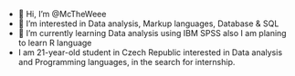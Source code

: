 - 👋 Hi, I’m @McTheWeee
- 👀 I’m interested in Data analysis, Markup languages, Database & SQL
- 🌱 I’m currently learning Data analysis using IBM SPSS also I am planing to learn R language
- I am 21-year-old student in Czech Republic interested in Data analysis and Programming languages, in the search for internship. 
